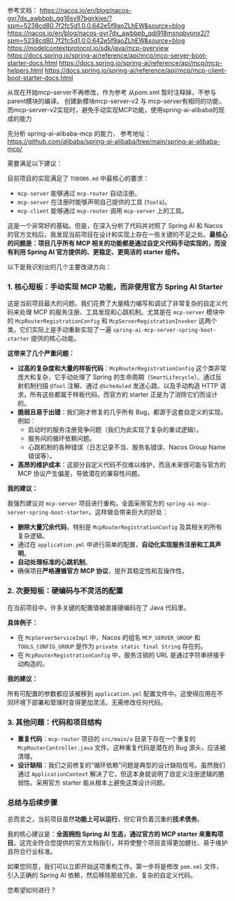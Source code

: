 参考文档：
https://nacos.io/en/blog/nacos-gvr7dx_awbbpb_gg16sv97bgirkixe/?spm=5238cd80.7f2fc5d1.0.0.642e5f9aoZLhEW&source=blog
https://nacos.io/en/blog/nacos-gvr7dx_awbbpb_qdi918msnqbvonx2/?spm=5238cd80.7f2fc5d1.0.0.642e5f9aoZLhEW&source=blog
https://modelcontextprotocol.io/sdk/java/mcp-overview
https://docs.spring.io/spring-ai/reference/api/mcp/mcp-server-boot-starter-docs.html
https://docs.spring.io/spring-ai/reference/api/mcp/mcp-helpers.html
https://docs.spring.io/spring-ai/reference/api/mcp/mcp-client-boot-starter-docs.html


从现在开始mcp-server不再修改，作为参考 从pom.xml 暂时注释掉，不参与parent模块的编译。
创建新模块mcp-server-v2 与 mcp-server有相同的功能，而mcp-server-v2实现时，避免手动实现MCP功能，使用spring-ai-alibaba的现成的能力

先分析 spring-ai-alibaba-mcp 的能力，
参考地址：https://github.com/alibaba/spring-ai-alibaba/tree/main/spring-ai-alibaba-mcp/ 

需要满足以下建议：

目前项目的实现满足了 `TODO06.md` 中最核心的要求：
*   `mcp-server` 能够通过 `mcp-router` 自动注册。
*   `mcp-server` 在注册时能够声明自己提供的工具 (`Tool`s)。
*   `mcp-client` 能够通过 `mcp-router` 调用 `mcp-server` 上的工具。

这是一个非常好的基础。但是，在深入分析了代码并对照了 Spring AI 和 Nacos 的官方文档后，我发现当前项目在设计和实现上存在一些关键的不足之处。**最核心的问题是：项目几乎所有 MCP 相关的功能都是通过自定义代码手动实现的，而没有利用 Spring AI 官方提供的、更稳定、更简洁的 starter 组件。**

以下是我识别出的几个主要改进方向：

### 1. **核心短板：手动实现 MCP 功能，而非使用官方 Spring AI Starter**

这是当前项目最大的问题。我们花费了大量精力编写和调试了非常复杂的自定义代码来处理 MCP 的服务注册、工具发现和心跳机制。尤其是在 `mcp-server` 模块中的 `McpRouterRegistrationConfig` 和 `McpServerRegistrationInvoker` 这两个类，它们实际上是手动重新实现了一遍 `spring-ai-mcp-server-spring-boot-starter` 提供的核心功能。

**这带来了几个严重问题：**

*   **过高的复杂度和大量的样板代码**：`McpRouterRegistrationConfig` 这个类非常庞大和复杂，它手动处理了 Spring 的生命周期（`SmartLifecycle`）、通过反射机制扫描 `@Tool` 注解、通过 `@Scheduled` 发送心跳、以及手动构造 HTTP 请求。所有这些都属于样板代码，而官方的 starter 正是为了消除它们而设计的。
*   **脆弱且易于出错**：我们刚才修复的几乎所有 Bug，都源于这套自定义的实现。例如：
    *   启动时的服务注册竞争问题（我们为此实现了复杂的重试逻辑）。
    *   服务间的循环依赖问题。
    *   心跳机制的各种错误（日志记录不当、服务名错误、Nacos Group Name 错误等）。
*   **高昂的维护成本**：这部分自定义代码不仅难以维护，而且未来很可能与官方的 MCP 协议产生偏差，导致潜在的兼容性问题。

**我的建议：**

我强烈建议对 `mcp-server` 项目进行重构，全面采用官方的 `spring-ai-mcp-server-spring-boot-starter`。这样做会带来巨大的好处：

*   **删除大量冗余代码**，特别是 `McpRouterRegistrationConfig` 及其相关的所有复杂逻辑。
*   通过在 `application.yml` 中进行简单的配置，**自动化实现服务注册和工具声明**。
*   **自动处理标准的心跳机制**。
*   确保项目**严格遵循官方 MCP 协议**，提升其稳定性和互操作性。

### 2. **次要短板：硬编码与不灵活的配置**

在当前项目中，许多关键的配置值被直接硬编码在了 Java 代码里。

**具体例子：**

*   在 `McpServerServiceImpl` 中，Nacos 的组名 `MCP_SERVER_GROUP` 和 `TOOLS_CONFIG_GROUP` 是作为 `private static final String` 存在的。
*   在 `McpRouterRegistrationConfig` 中，服务注销的 URL 是通过字符串拼接手动构造的。

**我的建议：**

所有可配置的参数都应该被移到 `application.yml` 配置文件中。这使得应用在不同环境下部署和管理时变得更加灵活，无需修改任何代码。

### 3. **其他问题：代码和项目结构**

*   **重复代码**：`mcp-router` 项目的 `src/main/a` 目录下存在一个重复的 `McpRouterController.java` 文件。这种重复代码是潜在的 Bug 源头，应该被清理。
*   **设计缺陷**：我们之前修复的“循环依赖”问题是典型的设计缺陷信号。虽然我们通过 `ApplicationContext` 解决了它，但这本身就说明了自定义注册逻辑的脆弱性。采用官方 starter 能从根本上避免这类设计问题。

### 总结与后续步骤

总而言之，当前项目虽然**功能上可以运行**，但它背负着沉重的**技术债务**。

我的核心建议是：**全面拥抱 Spring AI 生态，通过官方的 MCP starter 来重构项目**。这完全符合您提供的官方文档指引，并将使整个项目变得更加健壮、易于维护且符合行业标准。

如果您同意，我们可以立即开始这项重构工作。第一步将是修改 `pom.xml` 文件，引入正确的 Spring AI 依赖，然后移除那些冗余、复杂的自定义代码。

您希望如何进行？


